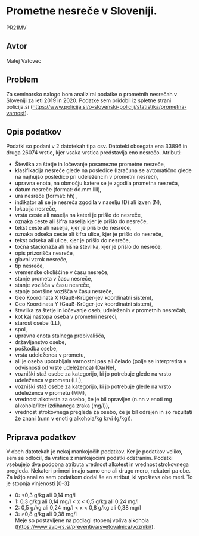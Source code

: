 # Prometne nesreče v Sloveniji.
PR21MV

## Avtor
Matej Vatovec

## Problem 
Za seminarsko nalogo bom analiziral podatke o prometnih nesrečah v Sloveniji za leti 2019 in 2020. Podatke sem pridobil iz spletne strani policija.si (https://www.policija.si/o-slovenski-policiji/statistika/prometna-varnost).


## Opis podatkov
Podatki so podani v 2 datotekah tipa csv. Datoteki obsegata ena 33896 in druga 26074 vrstic, kjer vsaka vrstica predstavlja eno nesrečo. Atributi:

* Številka za štetje in ločevanje posamezne prometne nesreče,
* klasifikacija nesreče glede na posledice (Izračuna se avtomatično glede na najhujšo posledico pri udeležencih v prometni nesreči),
* upravna enota, na območju katere se je zgodila prometna nesreča,
* datum nesreče (format: dd.mm.llll), 
* ura nesreče (format: hh) ,
* indikator ali se je nesreča zgodila v naselju (D) ali izven (N),
* lokacija nesreče,
* vrsta ceste ali naselja na kateri je prišlo do nesreče,
* oznaka ceste ali šifra naselja kjer je prišlo do nesreče,
* tekst ceste ali naselja, kjer je prišlo do nesreče,
* oznaka odseka ceste ali šifra ulice, kjer je prišlo do nesreče,
* tekst odseka ali ulice, kjer je prišlo do nesreče,
* točna stacionaža ali hišna številka, kjer je prišlo do nesreče,
* opis prizorišča nesreče,
* glavni vzrok nesreče,
* tip nesreče,
* vremenske okoliščine v času nesreče,
* stanje prometa v času nesreče,
* stanje vozišča v času nesreče,
* stanje površine vozišča v času nesreče,
* Geo Koordinata X (Gauß-Krüger-jev koordinatni sistem),
* Geo Koordinata Y (Gauß-Krüger-jev koordinatni sistem),
* številka za štetje in ločevanje oseb, udeleženih v prometnih nesrečah,
* kot kaj nastopa oseba v prometni nesreči,
* starost osebe (LL),
* spol,
* upravna enota stalnega prebivališča,
* državljanstvo osebe,
* poškodba osebe,
* vrsta udeleženca v prometu,
* ali je oseba uporabljala varnostni pas ali čelado (polje se interpretira v odvisnosti od vrste udeleženca) (Da/Ne),
* vozniški staž osebe za kategorijo, ki jo potrebuje glede na vrsto udeleženca v prometu (LL),
* vozniški staž osebe za kategorijo, ki jo potrebuje glede na vrsto udeleženca v prometu (MM),
* vrednost alkotesta za osebo, če je bil opravljen (n.nn v enoti mg alkohola/liter izdihanega zraka (mg/l)),
* vrednost strokovnega pregleda za osebo, če je bil odrejen in so rezultati že znani (n.nn v enoti g alkohola/kg krvi (g/kg)).


## Priprava podatkov
V obeh datotekah je nekaj mankojočih podatkov. Ker je podatkov veliko, sem se odločil, da vrstice z mankajočimi podatki odstranim. Podatki vsebujejo dva podobna atributa vrednost alkotest in vrednost strokovnega pregleda. Nekateri primeri imajo samo eno ali drugo mero, nekateri pa obe. Za lažjo analizo sem podatkom dodal še en atribut, ki vpošteva obe meri. To je stopnja vinjenosti [0-3]:
 * 0: <0,3 g/kg ali 0,14 mg/l
 * 1: 0,3 g/kg ali 0,14 mg/l < x < 0,5 g/kg ali 0,24 mg/l
 * 2:  0,5 g/kg ali 0,24 mg/l < x < 0,8 g/kg ali 0,38 mg/l
 * 3: >0,8 g/kg ali 0,38 mg/l<br>
 Meje so postavljene na podlagi stopenj vpliva alkohola (https://www.avp-rs.si/preventiva/svetovalnica/vozniki/).
